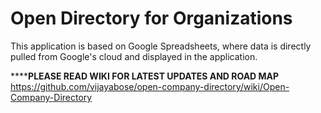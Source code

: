 Open Directory for Organizations
================================



This application is based on Google Spreadsheets, where data is directly pulled from Google's cloud and displayed in the application.

**********PLEASE READ WIKI FOR LATEST UPDATES AND ROAD MAP******
https://github.com/vijayabose/open-company-directory/wiki/Open-Company-Directory